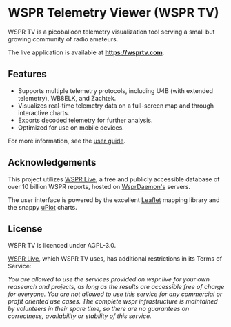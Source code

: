 # WSPR Telemetry Viewer (WSPR TV)
WSPR TV is a picoballoon telemetry visualization tool serving a small but growing community of radio amateurs.

The live application is available at **https://wsprtv.com**.

## Features
- Supports multiple telemetry protocols, including U4B (with extended telemetry), WB8ELK, and Zachtek.
- Visualizes real-time telemetry data on a full-screen map and through interactive charts.
- Exports decoded telemetry for further analysis.
- Optimized for use on mobile devices.
  
For more information, see the [user guide](https://wsprtv.com/docs/user_guide.html).

## Acknowledgements
This project utilizes [WSPR Live](https://wspr.live), a free and publicly accessible database of over 10 billion
WSPR reports, hosted on [WsprDaemon's](http://wsprdaemon.org) servers.

The user interface is powered by the excellent [Leaflet](https://leafletjs.com) mapping library and the snappy
[uPlot](https://github.com/leeoniya/uPlot) charts.

## License

WSPR TV is licenced under AGPL-3.0.

[WSPR Live](https://wspr.live), which WSPR TV uses, has additional restrictions in its
Terms of Service:

*You are allowed to use the services provided on wspr.live for your own reasearch and projects, as long as
the results are accessible free of charge for everyone. You are not allowed to use this service for any
commercial or profit oriented use cases. The complete wspr infrastructure is maintained by volunteers in
their spare time, so there are no guarantees on correctness, availability or stability of this service.*

